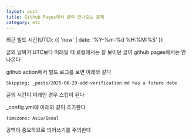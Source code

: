 ```yaml
---
layout: post
title: Github Pages에서 글이 안나오는 문제
category: etc
---
```


최근 빌드 시간(UTC): {{ 'now' | date: '%Y-%m-%d %H:%M:%S' }}

글의 날짜가 UTC보다 미래일 때 로컬에서는 잘 보이던 글이 github pages에서는 안 나온다

github action에서 빌드 로그를 보면 아래와 같다

``` Skipping: _posts/2025-06-29-add-verification.md has a future date ```

글의 시간이 미래인 경우 스킵이 된다

_config.yml에 아래와 같이 추가한다

``` timezone: Asia/Seoul ```

공백이 중요하므로 띄어쓰기를 주의한다